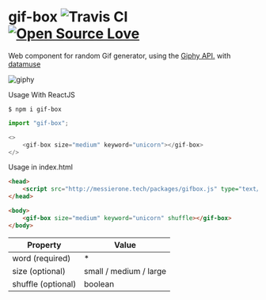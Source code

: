 # gif-box ![Travis CI](https://github.com/MessierOne/gif-box/workflows/Travis%20CI/badge.svg)  [![Open Source Love](https://badges.frapsoft.com/os/v1/open-source.svg?v=103)](https://github.com/ellerbrock/open-source-badges/)

Web component for random Gif generator, using the [Giphy API.](https://developers.giphy.com/docs/api/endpoint/#search) with [datamuse](https://www.datamuse.com/api/)

<img src="https://media.giphy.com/media/IzVquL965ib4s/giphy.gif" alt="giphy" />


Usage With ReactJS 
``` shell script
$ npm i gif-box
```
``` javascript
import "gif-box"; 

<>
    <gif-box size="medium" keyword="unicorn"></gif-box>
</>
```


Usage in index.html 
``` html
<head>
    <script src="http://messierone.tech/packages/gifbox.js" type="text/javascript"></script>
</head>

<body>
    <gif-box size="medium" keyword="unicorn" shuffle></gif-box>
</body>
```



|      Property      |         Value          |
|--------------------|------------------------|
| word (required)    | *                      |
| size (optional)    | small / medium / large |
| shuffle (optional) | boolean                |
